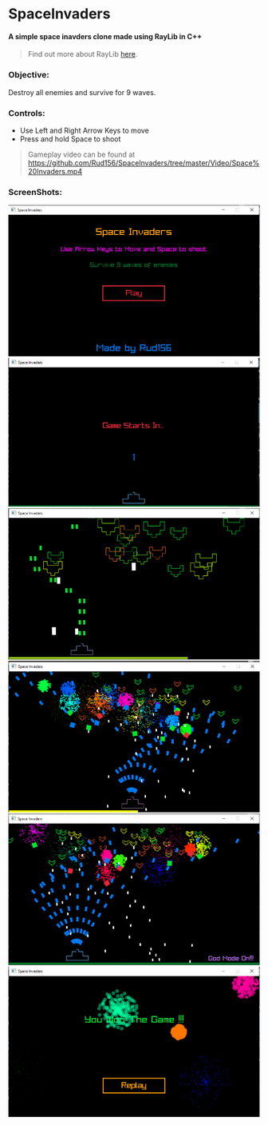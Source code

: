 # SpaceInvaders
#### A simple space inavders clone made using RayLib in C++
> Find out more about RayLib [here](https://raylib.com/).

### Objective:
Destroy all enemies and survive for 9 waves.

### Controls:
- Use Left and Right Arrow Keys to move
- Press and hold Space to shoot

> Gameplay video can be found at https://github.com/Rud156/SpaceInvaders/tree/master/Video/Space%20Invaders.mp4

### ScreenShots:
![Main Screen](./Screenshots/Shot_1.png)
![Game Start](./Screenshots/Shot_2.png)
![Enemies](./Screenshots/Shot_3.png)
![Enemies and Explosions](./Screenshots/Shot_4.png)
![Enemies and Explosions](./Screenshots/Shot_5.png)
![Gane End (Winning)](./Screenshots/Shot_6.png)